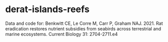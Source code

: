 # derat-islands-reefs
Data and code for: Benkwitt CE, Le Corre M, Carr P, Graham NAJ. 2021. Rat eradication restores nutrient subsidies from seabirds across terrestrial and marine ecosystems. Current Biology 31: 2704-2711.e4
